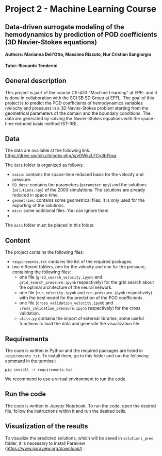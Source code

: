 # Project 2 - Machine Learning Course
## Data-driven surrogate modeling of the hemodynamics by prediction of POD coefficients (3D Navier-Stokes equations)

#### Authors: Marianna Dell'Otto, Massimo Rizzuto, Nur Cristian Sangiorgio
#### Tutor: Riccardo Tenderini

## General description
This project is part of the course CS-433 "Machine Learning" at EPFL and it is done in collaboration with the SCI SB SD Group at EPFL.
The goal of this project is to predict the POD coefficients of hemodynamics variables (velocity and pressure) in a 3D Navier-Stokes problem
starting from the geometrical parameters of the domain and the boundary conditions.
The data are generated by solving the Navier-Stokes equations with the space-time reduced basis method (ST-RB).

## Data
The data are available at the following link: https://drive.switch.ch/index.php/s/vOWkcLFCy3bFbxa

The `data` folder is organized as follows:
- `basis`: contains the space-time reduced basis for the velocity and pressure.
- `RB_data`: contains the parameters (`parameter.npy`) and the solutions (`solutions.npy`) of the 2000 simulations. The solutions are already reduced in space-time.
- `geometries`: contains some geometrical files. It is only used for the exporting of the solutions.
- `misc`: some additional files. You can ignore them.
- 
The `data` folder must be placed in this folder.


## Content
The project contains the following files:
- `requirements.txt` contains the list of the required packages.
- two different folders, one for the velocity and one for the pressure, containing the following files:
  - one file (`grid_search_velocity.ipynb` and `grid_search_pressure.ipynb` respectively) for the grid search about the optimal architecture of the neural network.
  - one file (`run_velocity.ipynb` and `run_pressure.ipynb` respectively) with the best model for the prediction of the POD coefficients.
  - one file (`cross_validation_velocity.ipynb` and `cross_validation_pressure.ipynb` respectively) for the cross validation.
  - `utils.py` contains the import of external libraries, some useful functions to load the data and generate the visualization file.


## Requirements
The code is written in Python and the required packages are listed in `requirements.txt`. To install them, go to this folder and run the following 
command in the terminal:

``` 
pip install -r requirements.txt
```
We recommend to use a virtual environment to run the code.

## Run the code
The code is written in Jupyter Notebook. To run the code, open the desired file, follow the instructions within it and run the desired cells.

## Visualization of the results
To visualize the predicted solutions, which will be saved in `solutions_pred` 
folder, it is necessary to install Paraview (https://www.paraview.org/download/).
